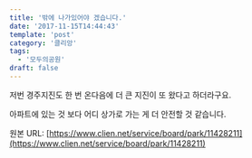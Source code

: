 ```yaml
---
title: '밖에 나가있어야 겠습니다.'
date: '2017-11-15T14:44:43'
template: 'post'
category: '클리앙'
tags: 
  - '모두의공원'
draft: false
---
```


저번 경주지진도 한 번 온다음에 더 큰 지진이 또 왔다고 하더라구요.

  

아파트에 있는 것 보다 어디 상가로 가는 게 더 안전할 것 같습니다.

원본 URL: [https://www.clien.net/service/board/park/11428211](https://www.clien.net/service/board/park/11428211)